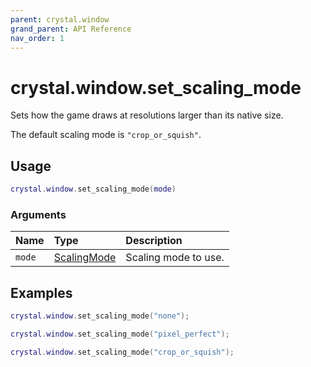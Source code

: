 ```yaml
---
parent: crystal.window
grand_parent: API Reference
nav_order: 1
---
```


# crystal.window.set_scaling_mode

Sets how the game draws at resolutions larger than its native size.

The default scaling mode is `"crop_or_squish"`.

## Usage

```lua
crystal.window.set_scaling_mode(mode)
```

### Arguments

| Name   | Type                        | Description          |
| :----- | :-------------------------- | :------------------- |
| `mode` | [ScalingMode](scaling_mode) | Scaling mode to use. |

## Examples

```lua
crystal.window.set_scaling_mode("none");
```

```lua
crystal.window.set_scaling_mode("pixel_perfect");
```

```lua
crystal.window.set_scaling_mode("crop_or_squish");
```
